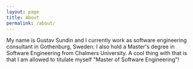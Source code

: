 ```yaml
---
layout: page
title: About
permalink: /about/
---
```


My name is Gustav Sundin and I currently work as software engineering consultant in Gothenburg, Sweden. I also hold a Master's degree in Software Engineering from Chalmers University. A cool thing with that is that I am allowed to titulate myself "Master of Software Engineering"!
